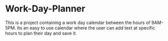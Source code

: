 # Work-Day-Planner
This is a project containing a work day calendar between the hours of 9AM-5PM. Its an easy to use calendar where the user can add text at specific hours to plan their day and save it. 

